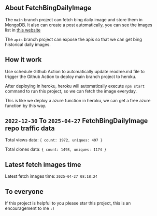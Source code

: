 ## About FetchBingDailyImage

The `main` branch project can fetch bing daily image and store them in MongoDB.
It also can create a post automatically, you can see the images list in [this website](https://oursalbum.netlify.app)

The `apis` branch project can expose the apis so that we can get bing historical daily images.

## How it work

Use schedule Github Action to automatically update readme.md file to trigger the Github Action to deploy main branch project to heroku.

After deploying in heroku, heroku will automatically execute `npm start` command to run this project, so we can fetch the image everyday.

This is like we deploy a azure function in heroku, we can get a free azure function by this way.

## `2022-12-30` To `2025-04-27` FetchBingDailyImage repo traffic data

Total views data: `{ count: 1972, uniques: 497 }`

Total clones data: `{ count: 1498, uniques: 1174 }`

## Latest fetch images time

Latest fetch images time: `2025-04-27 08:18:24`

## To everyone

If this project is helpful to you please star this project, this is an encouragement to me `:)`



